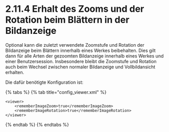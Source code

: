 # 2.11.4 Erhalt des Zooms und der Rotation beim Blättern in der Bildanzeige

Optional kann die zuletzt verwendete Zoomstufe und Rotation der Bildanzeige beim Blättern innerhalb eines Werkes beibehalten. Dies gilt dann für alle Arten der gezoomten Bildanzeige innerhalb eines Werkes und einer Benutzersession. Insbesondere bleibt die Zoomstufe und Rotation auch beim Wechsel zwischen normaler Bildanzeige und Vollbildansicht erhalten.

Die dafür benötigte Konfiguration ist:

{% tabs %}
{% tab title="config\_viewer.xml" %}
```markup
<viewer>
    <rememberImageZoom>true</rememberImageZoom>
    <rememberImageRotation>true</rememberImageRotation>
</viewer>
```
{% endtab %}
{% endtabs %}

